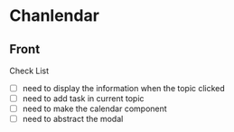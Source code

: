 # Chanlendar

## Front
Check List
- [ ] need to display the information when the topic clicked
- [ ] need to add task in current topic
- [ ] need to make the calendar component
- [ ] need to abstract the modal
